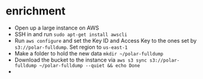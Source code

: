 # enrichment

- Open up a large instance on AWS
- SSH in and run `sudo apt-get install awscli`
- Run `aws configure` and set the Key ID and Access Key to the ones set by `s3://polar-fulldump`. Set region to `us-east-1`
- Make a folder to hold the new data `mkdir ~/polar-fulldump`
- Download the bucket to the instance via `aws s3 sync s3://polar-fulldump ~/polar-fulldump --quiet && echo Done`
- 
